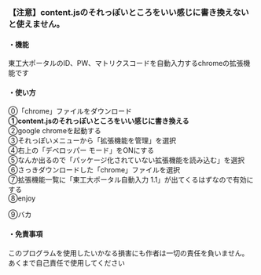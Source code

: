 ### 【注意】content.jsのそれっぽいところをいい感じに書き換えないと使えません。  
#### ・機能
東工大ポータルのID、PW、マトリクスコードを自動入力するchromeの拡張機能です  
#### ・使い方  
⓪「chrome」ファイルをダウンロード  
**①content.jsのそれっぽいところをいい感じに書き換える**   
②google chromeを起動する  
③それっぽいメニューから「拡張機能を管理」を選択  
④右上の「デベロッパー モード」をONにする  
⑤なんか出るので「パッケージ化されていない拡張機能を読み込む」を選択  
⑥さっきダウンロードした「chrome」ファイルを選択  
⑦拡張機能一覧に「東工大ポータル自動入力 1.1」が出てくるはずなので有効にする  
⑧enjoy  

⑨バカ  
#### ・免責事項  
このプログラムを使用したいかなる損害にも作者は一切の責任を負いません。  
あくまで自己責任で使用してください  
